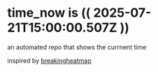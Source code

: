 # time_now is (( 2025-07-21T15:00:00.507Z ))

an automated repo that shows the currnent time

inspired by [breakingheatmap](https://github.com/breakingheatmap/breakingheatmap)